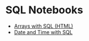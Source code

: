 # SQL Notebooks

- [Arrays with SQL (HTML)](arrays_with_sql.html)
- [Date and Time with SQL](date_and_time_with_sql.html)